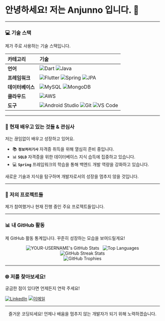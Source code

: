 <div align="center">
  </div>

# 안녕하세요! 저는 Anjunno 입니다. 👋

<!--### 개발의 즐거움을 탐구하는 **[당신의 주요 역할/관심사, 예: 모바일 앱 개발자]** 입니다.

새로운 기술을 배우고, 복잡한 문제를 해결하며, 사용자에게 가치를 제공하는 것에 열정을 가지고 있습니다. 현재 **[관심 있는 기술 스택/분야, 예: Spring Boot와 JPA를 활용한 웹 서비스 개발, Flutter 앱 개발]** 에 집중하고 있습니다.'
-->
---

### 💻 기술 스택

제가 주로 사용하는 기술 스택입니다.

| 카테고리     | 기술                                                                                                                                                                                                                                                                                                                                                                                                                                                                                                                                      |
| :----------- | :------------------------------------------------------------------------------------------------------------------------------------------------------------------------------------------------------------------------------------------------------------------------------------------------------------------------------------------------------------------------------------------------------------------------------------------------------------------------------------------------------------------------------------------ |
| **언어** | ![Dart](https://img.shields.io/badge/Dart-0175C2?style=for-the-badge&logo=dart&logoColor=white)             ![Java](https://img.shields.io/badge/Java-007396?style=for-the-badge&logo=java&logoColor=white)             |
| **프레임워크** | ![Flutter](https://img.shields.io/badge/Flutter-02569B?style=for-the-badge&logo=flutter&logoColor=white)         ![Spring](https://img.shields.io/badge/Spring-6DB33F?style=for-the-badge&logo=spring&logoColor=white)         ![JPA](https://img.shields.io/badge/JPA-4479A1?style=for-the-badge&logo=hibernate&logoColor=white)           |
| **데이터베이스** | ![MySQL](https://img.shields.io/badge/MySQL-4479A1?style=for-the-badge&logo=mysql&logoColor=white)             ![MongoDB](https://img.shields.io/badge/MongoDB-47A248?style=for-the-badge&logo=mongodb&logoColor=white) |
| **클라우드** | ![AWS](https://img.shields.io/badge/AWS-232F3E?style=for-the-badge&logo=amazon-aws&logoColor=white)             |
| **도구** | ![Android Studio](https://img.shields.io/badge/Android%20Studio-3DDC84?style=for-the-badge&logo=android-studio&logoColor=white) ![Git](https://img.shields.io/badge/Git-F05032?style=for-the-badge&logo=git&logoColor=white)                   ![VS Code](https://img.shields.io/badge/VS%20Code-007ACC?style=for-the-badge&logo=visual-studio-code&logoColor=white) |

---

### 🌱 현재 배우고 있는 것들 & 관심사

저는 끊임없이 배우고 성장하고 있어요.

* 📚 **`정보처리기사`** 자격증 취득을 위해 열심히 준비 중입니다.
* 📊 **`SQLD`** 자격증을 위한 데이터베이스 지식 습득에 집중하고 있습니다.
* 💻 **`Spring`** 프레임워크의 학습을 통해 백엔드 개발 역량을 강화하고 있습니다.

 새로운 기술과 지식을 탐구하며 개발자로서의 성장을 멈추지 않을 것입니다.

---

### 🚀 저의 프로젝트들

제가 참여했거나 현재 진행 중인 주요 프로젝트들입니다.
<!--
* **[프로젝트 1 이름]**
    * ✨ [프로젝트 1에 대한 간략한 설명: 어떤 기술을 사용했고, 무엇을 해결했는지]
    * 🔗 [프로젝트 1 링크](https://github.com/YOUR-USERNAME/PROJECT-1-REPO)
    * * **[프로젝트 2 이름]**
    * 💡 [프로젝트 2에 대한 간략한 설명]
    * 🔗 [프로젝트 2 링크](https://github.com/YOUR-USERNAME/PROJECT-2-REPO)
-->
---

### 📊 내 GitHub 활동

제 GitHub 활동 통계입니다. 꾸준히 성장하는 모습을 보여드릴게요!

<div align="center">
  <img src="https://github-readme-stats.vercel.app/api?username=YOUR-USERNAME&show_icons=true&theme=nord&hide_border=true&count_private=true" alt="YOUR-USERNAME's GitHub Stats"/>
  &nbsp;
  <img src="https://github-readme-stats.vercel.app/api/top-langs/?username=YOUR-USERNAME&layout=compact&theme=nord&hide_border=true" alt="Top Languages"/>
  <br/>
  <img src="https://github-readme-streak-stats.herokuapp.com/?user=YOUR-USERNAME&theme=nord&hide_border=true" alt="GitHub Streak Stats"/>
  <br/>
  <img src="https://github-trophies.vercel.app/?username=YOUR-USERNAME&theme=discord&no-bg=true&no-frame=true" alt="GitHub Trophies"/>
</div>

---

### 🌐 저를 찾아보세요!

궁금한 점이 있다면 언제든지 연락 주세요!

[![LinkedIn](https://img.shields.io/badge/LinkedIn-0A66C2?style=for-the-badge&logo=linkedin&logoColor=white)](https://www.linkedin.com/in/YOUR-LINKEDIN-PROFILE/)
[![이메일](https://img.shields.io/badge/Email-D14836?style=for-the-badge&logo=gmail&logoColor=white)](mailto:your.email@example.com)

---

<div align="center">
   즐거운 코딩되세요! 언제나 배움을 멈추지 않는 개발자가 되기 위해 노력하겠습니다. 
</div>
